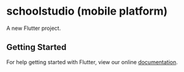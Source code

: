 # schoolstudio (mobile platform)

A new Flutter project.

## Getting Started

For help getting started with Flutter, view our online
[documentation](https://flutter.io/).
